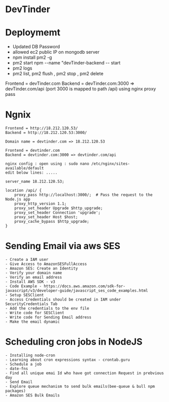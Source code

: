 # DevTinder

# Deploymemt

- Updated DB Password
- allowed ec2 public IP on mongodb server
- npm install pm2 -g
- pm2 start npm --name "devTinder-backend -- start
- pm2 logs
- pm2 list, pm2 flush <name>, pm2 stop <name>, pm2 delete <name>

Frontend = devTinder.com
Backend = devTinder.com:3000 => devTinder.com/api (port 3000 is mapped to path /api) using nginx proxy pass

# Ngnix

    Frontend = http://18.212.120.53/
    Backend = http://18.212.120.53:3000/

    Domain name = devtinder.com => 18.212.120.53

    Frontend = devtinder.com
    Backend = devtinder.com:3000 => devtinder.com/api

    nginx config : open using : sudo nano /etc/nginx/sites-available/default
    edit below lines: .....

    server_name 18.212.120.53;

    location /api/ {
        proxy_pass http://localhost:3000/;  # Pass the request to the Node.js app
        proxy_http_version 1.1;
        proxy_set_header Upgrade $http_upgrade;
        proxy_set_header Connection 'upgrade';
        proxy_set_header Host $host;
        proxy_cache_bypass $http_upgrade;
    }

# Sending Email via aws SES

    - Create a IAM user
    - Give Access to AmazonSESFullAccess
    - Amazon SES: Create an Identity
    - Verify your domain name
    - Verify an email address
    - Install AWS SDK - v3
    - Code Example - https://docs.aws.amazon.com/sdk-for-javascript/v3/developer-guide/javascript_ses_code_examples.html
    - Setup SESClient
    - Access Credentials should be created in IAM under SecurityCredentials Tab
    - Add the credentials to the env file
    - Write code for SESClient
    - Write code for Sending Email address
    - Make the email dynamic

# Scheduling cron jobs in NodeJS

    - Installing node-cron
    - Learning about cron expressions syntax - crontab.guru
    - Schedule a job
    - date-fns
    - Find all unique emai Id who have got connection Request in prebvious day
    - Send Email
    - Explore queue mechanism to send bulk emails(bee-queue & bull npm packages)
    - Amazon SES Bulk Emails
